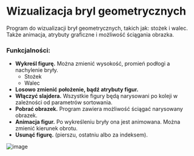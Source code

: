 # Wizualizacja bryl geometrycznych
Program do wizualizacji brył geometrycznych, takich jak: stożek i walec. Także animacja, atrybuty graficzne i możliwość ściągania obrazka.
### Funkcjalności:
- **Wykreśl figurę.** Można zmienić wysokość, promień podłogi a nachylenie bryły.
  - Stożek
  - Walec
- **Losowo zmienić położenie, bądź atrybuty figur.**
- **Włączyć slajdera.** Wszystkie figury będą narysowani po koleji w zależności od parametrów sortowania.
- **Pobrać obrazek.** Program zawiera możliwość ściągać narysowany obrazek.
- **Animacja figur.** Po wykreśleniu bryły ona jest animowana. Można zmienić kierunek obrotu.
- **Usunąć figurę.** (pierszu, ostatniu albo za indeksem).

![image](https://user-images.githubusercontent.com/57181643/165504567-d453c232-305b-4bc0-b04c-74a1644b0d2f.png)

